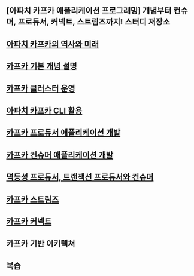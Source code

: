 ## [아파치 카프카 애플리케이션 프로그래밍] 개념부터 컨슈머, 프로듀서, 커넥트, 스트림즈까지! 스터디 저장소 


## [아파치 카프카의 역사와 미래](./01.%20아파치%20카프카의%20역사와%20미래/README.md)
## [카프카 기본 개념 설명](./02.%20카프카%20기본%20개념%20설명/README.md)
## [카프카 클러스터 운영](./03.%20카프카%20클러스터%20운영/README.md)
## [아파치 카프카 CLI 활용](./04.%20아파치%20카프카%20CLI%20활용/README.md)
## [카프카 프로듀서 애플리케이션 개발](./05.%20카프카%20프로듀서%20애플리케이션%20개발/README.md)
## [카프카 컨슈머 애플리케이션 개발](./06.카프카%20컨슈머%20애플리케이션%20개발/README.md)
## [멱등성 프로듀서, 트랜잭션 프로듀서와 컨슈머](./07.멱등성%20프로듀서,%20트랜잭션%20프로듀서와%20컨슈머/README.md)
## [카프카 스트림즈](./08.카프카%20스트림즈/README.md)
## [카프카 커넥트](./09.카프카%20커넥트/README.md)
## 카프카 기반 이키텍쳐
## 복습